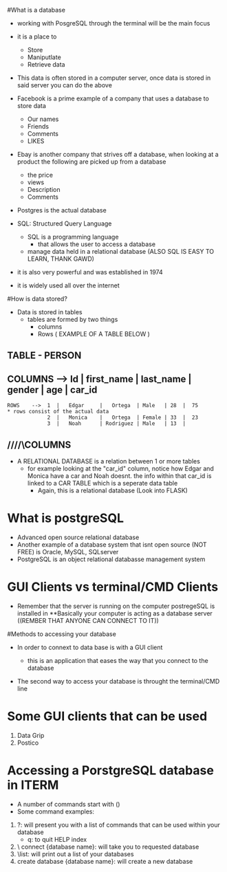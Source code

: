 #What is a database
  * working with PosgreSQL through the terminal will be the main focus
  - it is a place to
    * Store
    * Maniputlate
    * Retrieve data 
  
- This data  is often stored in a computer server, once data is stored in said server you can do
   the above
- Facebook is a prime example of a company that uses a database to store data 
  * Our names
  * Friends
  * Comments
  * LIKES 

- Ebay is another company that strives off a database, when looking at a product the following are picked up from a database       
  * the price 
  * views 
  * Description 
  * Comments
 
- Postgres is the actual database 
- SQL: Structured Query Language
   * SQL is a programming language 
      * that allows the user to access a database
   * manage data held in a relational database
(ALSO SQL IS EASY TO LEARN, THANK GAWD)
- it is also very powerful and was established in 1974
- it is widely used all over the internet

#How is data stored?

- Data  is stored in tables 
   - tables are formed by two things
      * columns 
      * Rows 
                ( EXAMPLE  OF A TABLE BELOW ) 
##          TABLE - PERSON 
##  COLUMNS -->  Id |  first_name | last_name | gender | age | car_id 
    ROWS    -->  1  |   Edgar     |   Ortega  | Male   | 28  |  75           * rows consist of the actual data
                 2  |   Monica    |   Ortega  | Female | 33  |  23
                 3  |   Noah      | Rodriguez | Male   | 13  | 
##                  /\/\/\/\COLUMNS                

- A RELATIONAL DATABASE is a relation between 1 or more tables
     * for example looking at the "car_id" column, notice how Edgar and Monica have a car and Noah doesnt. 
       the info within that car_id is linked to a CAR TABLE which is a seperate data table
        * Again, this is a relational database (Look into FLASK)

# What is postgreSQL
  - Advanced open source relational database
  - Another example of a database system that isnt open source (NOT FREE) is Oracle, MySQL, SQLserver 
   - PostgreSQL is an object relational databasse management system
# GUI Clients vs terminal/CMD Clients

- Remember that the server is running on the computer postregeSQL is installed in 
  **Basically your computer is acting as a database server ((REMBER THAT ANYONE CAN CONNECT TO IT))
 
#Methods to accessing your database 
   - In order to connext  to data base is with a GUI client
      * this is an application that eases the way that you connect to the database
  
   - The second way to access your database  is throught the terminal/CMD line 
    <COMMAND LINE WILL BE THE WAY WE LEARN TO DO THIS> 

# Some GUI clients that can be used 
1. Data Grip
2. Postico

# Accessing a PorstgreSQL database in ITERM

  - A number of commands start with (\) 
  - Some command examples: 
   1. \?: will present you with a list of commands that can be used within your database
      * q: to quit HELP index     
   2. \ connect {database name}: will take you to requested database
   3. \list: will print out a list of your databases 
   4. create database {database name}: will create a new database






















 
